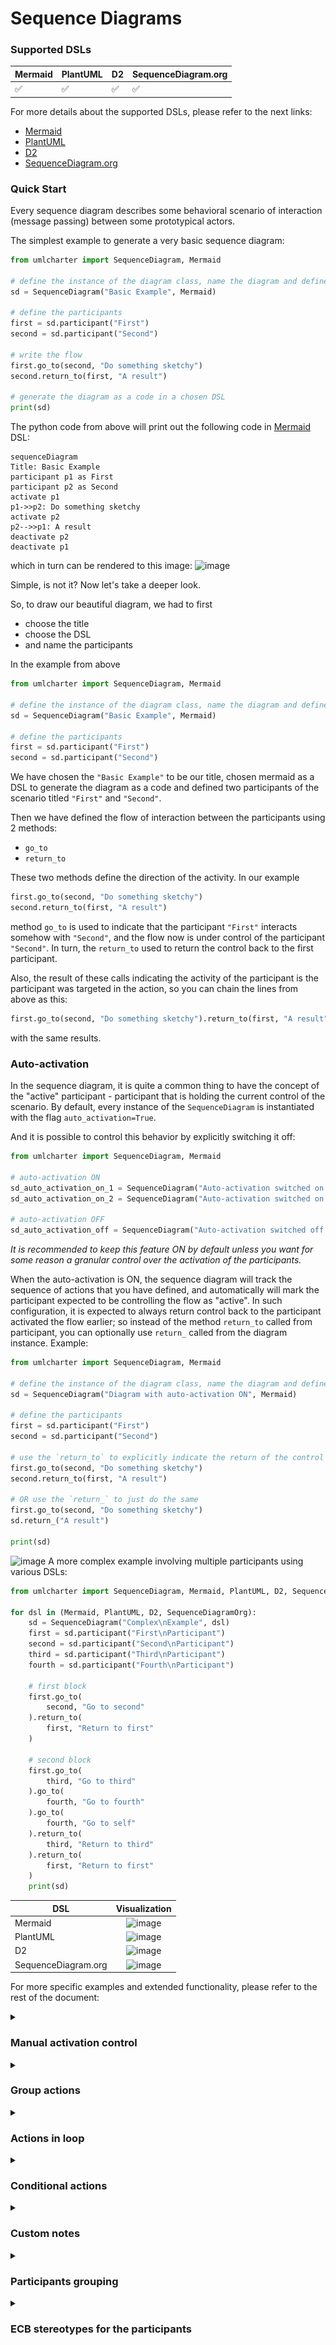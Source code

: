 # Sequence Diagrams

### Supported DSLs

| Mermaid | PlantUML | D2 | SequenceDiagram.org |
|---------|----------|----|---------------------|
| ✅       | ✅        | ✅  | ✅                   |

For more details about the supported DSLs, please refer to the next links:

- [Mermaid](https://mermaid.js.org/)
- [PlantUML](https://plantuml.com/)
- [D2](https://d2lang.com/tour/sequence-diagrams/)
- [SequenceDiagram.org](https://sequencediagram.org/instructions.html)

### Quick Start

Every sequence diagram describes some behavioral scenario of interaction (message passing)
between some prototypical actors.

The simplest example to generate a very basic sequence diagram:

```python
from umlcharter import SequenceDiagram, Mermaid

# define the instance of the diagram class, name the diagram and define the DSL being used
sd = SequenceDiagram("Basic Example", Mermaid)

# define the participants
first = sd.participant("First")
second = sd.participant("Second")

# write the flow
first.go_to(second, "Do something sketchy")
second.return_to(first, "A result")

# generate the diagram as a code in a chosen DSL
print(sd)
```

The python code from above will print out the following code in [Mermaid](https://mermaid.js.org/) DSL:

```text
sequenceDiagram
Title: Basic Example
participant p1 as First
participant p2 as Second
activate p1
p1->>p2: Do something sketchy
activate p2
p2-->>p1: A result
deactivate p2
deactivate p1
```

which in turn can be rendered to this image:
![image](images/basic.png)

Simple, is not it? Now let's take a deeper look.

So, to draw our beautiful diagram, we had to first

- choose the title
- choose the DSL
- and name the participants

In the example from above

```python
from umlcharter import SequenceDiagram, Mermaid

# define the instance of the diagram class, name the diagram and define the DSL being used
sd = SequenceDiagram("Basic Example", Mermaid)

# define the participants
first = sd.participant("First")
second = sd.participant("Second")
```

We have chosen the `"Basic Example"` to be our title, chosen mermaid as a DSL to generate the diagram as a code and
defined two participants of the scenario titled `"First"` and `"Second"`.

Then we have defined the flow of interaction between the participants using 2 methods:

- `go_to`
- `return_to`

These two methods define the direction of the activity. In our example

```python
first.go_to(second, "Do something sketchy")
second.return_to(first, "A result")
```

method `go_to` is used to indicate that the participant `"First"` interacts somehow with `"Second"`,
and the flow now is under control of the participant `"Second"`.
In turn, the `return_to` used to return the control back to the first participant.

Also,
the result of these calls indicating the activity
of the participant is the participant was targeted in the action, so you can chain the lines from above as this:

```python
first.go_to(second, "Do something sketchy").return_to(first, "A result")
```

with the same results.

### Auto-activation

In the sequence diagram, it is quite a common thing to have the concept of the "active"
participant - participant that is holding the current control of the scenario.
By default, every instance of the `SequenceDiagram` is instantiated with the flag `auto_activation=True`.

And it is possible to control this behavior by explicitly switching it off:

```python
from umlcharter import SequenceDiagram, Mermaid

# auto-activation ON
sd_auto_activation_on_1 = SequenceDiagram("Auto-activation switched on by default", Mermaid)
sd_auto_activation_on_2 = SequenceDiagram("Auto-activation switched on explicitly", Mermaid, auto_activation=True)

# auto-activation OFF
sd_auto_activation_off = SequenceDiagram("Auto-activation switched off explicitly", Mermaid, auto_activation=False)
```

_It is recommended
to keep this feature ON by default
unless you want for some reason a granular control over the activation of the participants._

When the auto-activation is ON,
the sequence diagram will track the sequence of actions that
you have defined, and automatically will mark the participant expected to be controlling the flow as "active".
In such configuration,
it is expected to always return control back to the participant activated the flow earlier;
so instead of the method `return_to` called from participant,
you can optionally use `return_` called from the diagram instance.
Example:

```python
from umlcharter import SequenceDiagram, Mermaid

# define the instance of the diagram class, name the diagram and define the DSL being used
sd = SequenceDiagram("Diagram with auto-activation ON", Mermaid)

# define the participants
first = sd.participant("First")
second = sd.participant("Second")

# use the `return_to` to explicitly indicate the return of the control to the `first` participant
first.go_to(second, "Do something sketchy")
second.return_to(first, "A result")

# OR use the `return_` to just do the same
first.go_to(second, "Do something sketchy")
sd.return_("A result")

print(sd)
```

![image](images/auto_activation.png)
A more complex example involving multiple participants using various DSLs:

```python
from umlcharter import SequenceDiagram, Mermaid, PlantUML, D2, SequenceDiagramOrg

for dsl in (Mermaid, PlantUML, D2, SequenceDiagramOrg):
    sd = SequenceDiagram("Complex\nExample", dsl)
    first = sd.participant("First\nParticipant")
    second = sd.participant("Second\nParticipant")
    third = sd.participant("Third\nParticipant")
    fourth = sd.participant("Fourth\nParticipant")

    # first block
    first.go_to(
        second, "Go to second"
    ).return_to(
        first, "Return to first"
    )

    # second block
    first.go_to(
        third, "Go to third"
    ).go_to(
        fourth, "Go to fourth"
    ).go_to(
        fourth, "Go to self"
    ).return_to(
        third, "Return to third"
    ).return_to(
        first, "Return to first"
    )
    print(sd)
```

| DSL                 |                  Visualization                  |
|---------------------|:-----------------------------------------------:|
| Mermaid             |      ![image](images/complex_mermaid.png)       |
| PlantUML            |      ![image](images/complex_plantuml.png)      |
| D2                  |         ![image](images/complex_d2.png)         |
| SequenceDiagram.org | ![image](images/complex_sequencediagramorg.png) |

For more specific examples and extended functionality, please refer to the rest of the document:

<details>
<summary><h3>Manual activation control</h3></summary>

It is possible to control the activation of the participant manually using the `activate` context manager:

```python
from umlcharter import SequenceDiagram, Mermaid, PlantUML, D2, SequenceDiagramOrg

for dsl in (Mermaid, PlantUML, D2, SequenceDiagramOrg):
    sd = SequenceDiagram(
        "Manual Activation",
        dsl,
        auto_activation=False,
    )
    first = sd.participant("First")
    second = sd.participant("Second")

    with first.activate():
        first.go_to(second, "Go to second")
        with second.activate():
            second.go_to(second, "Go to self")
            second.return_to(first, "Return to first")

    print(sd)
```

| DSL                 |                       Visualization                       |
|---------------------|:---------------------------------------------------------:|
| Mermaid             |      ![image](images/manual_activation_mermaid.png)       |
| PlantUML            |      ![image](images/manual_activation_plantuml.png)      |
| D2                  |         ![image](images/manual_activation_d2.png)         |
| SequenceDiagram.org | ![image](images/manual_activation_sequencediagramorg.png) |

</details>

<details>
<summary><h3>Group actions</h3></summary>

Certain actions in the flow can be grouped to visually highlight the
logical relations between the actions.

To do that you have to use the context manager `group` called from the diagram instance

```python
from umlcharter import SequenceDiagram, Mermaid, PlantUML, D2, SequenceDiagramOrg

for dsl in (Mermaid, PlantUML, D2, SequenceDiagramOrg):
    sd = SequenceDiagram("Grouping", dsl)

    first = sd.participant("First")
    second = sd.participant("Second")
    third = sd.participant("Third")

    with sd.group("Group enclosing everything"):
        first.go_to(second, "Go to second")
        with sd.group("Group enclosing interaction between second and third"):
            second.go_to(third, "Go to third").return_to(second, "Return to second")
        sd.return_("Return to first")

    print(sd)
```

| DSL                 |                                                                        Visualization                                                                        |
|---------------------|:-----------------------------------------------------------------------------------------------------------------------------------------------------------:|
| Mermaid             | **NB!** Mermaid does not have a native "group" entity<br/>So the "group" is simulated using the colored rectangle<br/>![image](images/grouping_mermaid.png) |
| PlantUML            |                                                           ![image](images/grouping_plantuml.png)                                                            |
| D2                  |                                                              ![image](images/grouping_d2.png)                                                               |
| SequenceDiagram.org |                                                      ![image](images/grouping_sequencediagramorg.png)                                                       |

</details>

<details>
<summary><h3>Actions in loop</h3></summary>

Certain actions in the flow can be grouped to visually highlight these are happening inside a loop.

To identify the group of actions running in a loop, you can use context manager `loop`:

```python
from umlcharter import SequenceDiagram, Mermaid, PlantUML, D2, SequenceDiagramOrg

for dsl in (Mermaid, PlantUML, D2, SequenceDiagramOrg):
    sd = SequenceDiagram("Loops", dsl)

    first = sd.participant("First")
    second = sd.participant("Second")

    with sd.loop("Infinite loop"):
        first.go_to(second, "Send request to second")
        with sd.loop("Repeat until available"):
            second.go_to(second, "Check internal state")
        sd.return_("Return response")

    print(sd)
```

| DSL                 |                                                                             Visualization                                                                              |
|---------------------|:----------------------------------------------------------------------------------------------------------------------------------------------------------------------:|
| Mermaid             |                                                                   ![image](images/loop_mermaid.png)                                                                    |
| PlantUML            |                                                                   ![image](images/loop_plantuml.png)                                                                   |
| D2                  | **NB!** D2 does not have a native "loop" entity<br/>So the "loop" is simulated using the custom styling applied to the "group" entity<br/>![image](images/loop_d2.png) |
| SequenceDiagram.org |                                                              ![image](images/loop_sequencediagramorg.png)                                                              |

</details>

<details>
<summary><h3>Conditional actions</h3></summary>

Certain actions in the flow can be grouped
to visually highlight these are executed in case of the specific condition being met.

To identify the group of actions running if the condition has been met,
you can use context manager `condition`
to identify the beginning of the block
that runs under the condition and the context manager `case` to specifically name the condition:

```python
from umlcharter import SequenceDiagram, Mermaid, PlantUML, D2, SequenceDiagramOrg

for dsl in (Mermaid, PlantUML, D2, SequenceDiagramOrg):
    sd = SequenceDiagram("Conditions", dsl, auto_activation=False)

    viewer = sd.participant("Viewer")
    drama = sd.participant("Drama")
    comedy = sd.participant("Comedy")

    with viewer.activate():
        viewer.go_to(viewer, "What would I like to watch today?")

    with sd.condition():
        with sd.case("Want a drama"):
            with viewer.activate():
                viewer.go_to(drama, "Watch drama")
                with drama.activate():
                    drama.return_to(viewer, "Tears and sadness")
        with sd.case("Want a comedy"):
            with viewer.activate():
                viewer.go_to(comedy, "Watch comedy")
                with comedy.activate():
                    comedy.return_to(viewer, "Laugh a lot")

    print(sd)
```

| DSL                 |                                                                               Visualization                                                                               |
|---------------------|:-------------------------------------------------------------------------------------------------------------------------------------------------------------------------:|
| Mermaid             |                                                                  ![image](images/condition_mermaid.png)                                                                   |
| PlantUML            |                                                                  ![image](images/condition_plantuml.png)                                                                  |
| D2                  | **NB!** D2 does not have a native "alt" entity<br/>So the "alt" is simulated using the custom styling applied to the "group" entity<br/>![image](images/condition_d2.png) |
| SequenceDiagram.org |                                                             ![image](images/condition_sequencediagramorg.png)                                                             |

</details>

<details>
<summary><h3>Custom notes</h3></summary>

It is possible to add the plates with the custom text to the diagram.

To place the plate with the text, you can use the method `note`.
These custom notes will be added to the last activated participant in the flow.
If there is no active participant right now, the first participant will be used.

```python
from umlcharter import SequenceDiagram, Mermaid, PlantUML, D2, SequenceDiagramOrg

for dsl in (Mermaid, PlantUML, D2, SequenceDiagramOrg):
    sd = SequenceDiagram("Notes", dsl)

    batman = sd.participant("Batman")
    bandit = sd.participant("Bandit")

    sd.note("Batman is throwing\na batarang at the bandit")
    batman.go_to(bandit, "Pheeeeeeu!")
    sd.note("Batman has missed!")
    sd.return_("A bad day\nfor Gotham :(")

    print(sd)
```

| DSL                 |                 Visualization                 |
|---------------------|:---------------------------------------------:|
| Mermaid             |      ![image](images/notes_mermaid.png)       |
| PlantUML            |      ![image](images/notes_plantuml.png)      |
| D2                  |         ![image](images/notes_d2.png)         |
| SequenceDiagram.org | ![image](images/notes_sequencediagramorg.png) |

</details>

<details>
<summary><h3>Participants grouping</h3></summary>

It is possible to visually group several participants into the groups
(aka "boxes") to emphasize the similarities and/or logical connection between the participants.
To mark the participants as grouped, you have to use the `group_participants` method.
Also, this grouping can be defined at any point after the participants have been defined:

```python
from umlcharter import SequenceDiagram, Mermaid, PlantUML, D2, SequenceDiagramOrg

for dsl in (Mermaid, PlantUML, D2, SequenceDiagramOrg):
    sd = SequenceDiagram("Groups of participants", dsl)
    p1 = sd.participant("Participant 1")
    p2 = sd.participant("Participant 2")
    p3 = sd.participant("Participant 3")

    sd.group_participants("A first\ngroup", p1, p2)  # one group defined here

    p4 = sd.participant("Participant 4")
    p5 = sd.participant("Participant 5")

    sd.group_participants("A second\ngroup", p3)  # another group defined here

    p1.go_to(p2, "Pass a message").go_to(p3, "Pass a message").go_to(
        p4, "Pass a message"
    ).go_to(p5, "Message!")

    sd.group_participants("A third\ngroup", p4, p5)  # and the last group defined even at the end - it is okay

    print(sd)
```

_NB 1! The groups cannot be nested._

_NB 2! Unfortunately, at the moment of writing, the D2 does not support the grouping of participants._

_NB 3! You can group the participants that initially were not close to each other, and
the order of the participants within the groups can differ from the order defined initially.
The order of participants in group has the higher priority then the order of participants defined initially_

| DSL                 |                                                              Visualization                                                               |
|---------------------|:----------------------------------------------------------------------------------------------------------------------------------------:|
| Mermaid             |                                            ![image](images/participant_grouping_mermaid.png)                                             |
| PlantUML            |                                            ![image](images/participant_grouping_plantuml.png)                                            |
| D2                  | ❌ Not supported at the moment of writing. For D2 the grouping logic will be ignored: ❌<br/> ![image](images/participant_grouping_d2.png) |
| SequenceDiagram.org |                                       ![image](images/participant_grouping_sequencediagramorg.png)                                       |

</details>

<details>
<summary><h3>ECB stereotypes for the participants</h3></summary>

It is possible to define the alternative graphical stereotypes for the participants, 
as from the [robustness diagram](https://en.wikipedia.org/wiki/Entity-control-boundary#Robustness_diagram) 

To mark the participant as "actor", "boundary", "control" or "entity", the special calls must be used accordingly:
`as_actor()`, `as_boundary()`, `as_control` and `as_entity()`.

Also, if these custom types are in use,
the possibility to interact is limited according to the given type of the participant.
For example, "actor" cannot interact directly with "entity" and vice versa. 
You can mix the participant defined in ECB with the participants without any specified types freely.
The limitations of interaction between the participants are applied **only** to the participants with the explicitly set ECB type. 
```python
from umlcharter import SequenceDiagram, Mermaid, PlantUML, D2, SequenceDiagramOrg

for dsl in (Mermaid, PlantUML, D2, SequenceDiagramOrg):
    sd = SequenceDiagram("Participant types, according to ECB", dsl)
    actor = sd.participant("Actor").as_actor()
    boundary = sd.participant("Boundary").as_boundary()
    control = sd.participant("Control").as_control()
    entity = sd.participant("Entity").as_entity()

    actor.go_to(boundary, "Do something").go_to(control, "Do something").go_to(entity, "Do something")
    entity.return_to(control, "Return").return_to(boundary, "Return").return_to(actor, "Return")
    
    print(sd)
```
| DSL                 |                                                          Visualization                                                           |
|---------------------|:--------------------------------------------------------------------------------------------------------------------------------:|
| Mermaid             |                  **NB!** Mermaid does not support all ECB types, only "actor" ![image](images/ecb_mermaid.png)                   |
| PlantUML            |                                                ![image](images/ecb_plantuml.png)                                                 |
| D2                  | **NB!** D2 does not support ECB types at all, only "actor" can be simulated using the standard shape ![image](images/ecb_d2.png) |
| SequenceDiagram.org |                                           ![image](images/ecb_sequencediagramorg.png)                                            |
</details>
